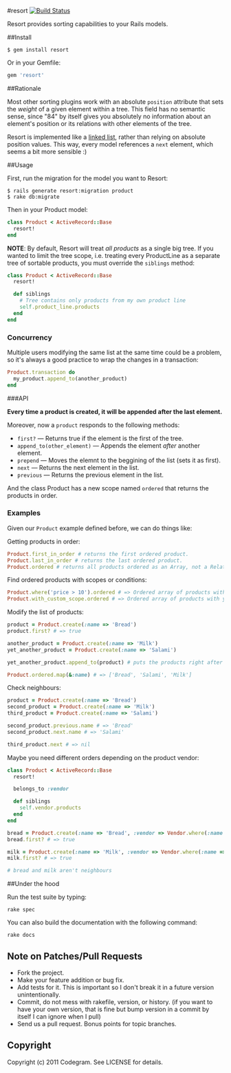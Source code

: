 #resort [![Build Status](https://secure.travis-ci.org/codegram/resort.png)](http://travis-ci.org/codegram/resort)

Resort provides sorting capabilities to your Rails models.

##Install

    $ gem install resort

Or in your Gemfile:

```ruby
gem 'resort'
```

##Rationale

Most other sorting plugins work with an absolute `position` attribute that sets
the _weight_ of a given element within a tree. This field has no semantic sense,
since "84" by itself gives you absolutely no information about an element's
position or its relations with other elements of the tree.

Resort is implemented like a [linked list](http://en.wikipedia.org/wiki/Linked_list),
rather than relying on absolute position values. This way, every model
references a `next` element, which seems a bit more sensible :)

##Usage

First, run the migration for the model you want to Resort:

    $ rails generate resort:migration product
    $ rake db:migrate

Then in your Product model:

```ruby
class Product < ActiveRecord::Base
  resort!
end
```

**NOTE**: By default, Resort will treat _all products_ as a single big tree.
If you wanted to limit the tree scope, i.e. treating every ProductLine as a
separate tree of sortable products, you must override the `siblings` method:

```ruby
class Product < ActiveRecord::Base
  resort!

  def siblings
    # Tree contains only products from my own product line
    self.product_line.products
  end
end
```

### Concurrency

Multiple users modifying the same list at the same time could be a problem,
so it's always a good practice to wrap the changes in a transaction:

```ruby
Product.transaction do
  my_product.append_to(another_product)
end
```

###API

**Every time a product is created, it will be appended after the last element.**

Moreover, now a `product` responds to the following methods:

* `first?` &mdash; Returns true if the element is the first of the tree.
* `append_to(other_element)` &mdash; Appends the element _after_ another element.
* `prepend` &mdash; Moves the elemnt to the beggining of the list (sets it as
  first).
* `next` &mdash; Returns the next element in the list.
* `previous` &mdash; Returns the previous element in the list.

And the class Product has a new scope named `ordered` that returns the
products in order.

### Examples

Given our `Product` example defined before, we can do things like:

Getting products in order:

```ruby
Product.first_in_order # returns the first ordered product.
Product.last_in_order # returns the last ordered product.
Product.ordered # returns all products ordered as an Array, not a Relation!
```

Find ordered products with scopes or conditions:

```ruby
Product.where('price > 10').ordered # => Ordered array of products with price > 10
Product.with_custom_scope.ordered # => Ordered array of products with your custom conditions
```

Modify the list of products:

```ruby
product = Product.create(:name => 'Bread')
product.first? # => true

another_product = Product.create(:name => 'Milk')
yet_another_product = Product.create(:name => 'Salami')

yet_another_product.append_to(product) # puts the products right after the first one

Product.ordered.map(&:name) # => ['Bread', 'Salami', 'Milk']
```

Check neighbours:

```ruby
product = Product.create(:name => 'Bread')
second_product = Product.create(:name => 'Milk')
third_product = Product.create(:name => 'Salami')

second_product.previous.name # => 'Bread'
second_product.next.name # => 'Salami'

third_product.next # => nil
```

Maybe you need different orders depending on the product vendor:

```ruby
class Product < ActiveRecord::Base
  resort!

  belongs_to :vendor

  def siblings
    self.vendor.products
  end
end

bread = Product.create(:name => 'Bread', :vendor => Vendor.where(:name => 'Bread factory'))
bread.first? # => true

milk = Product.create(:name => 'Milk', :vendor => Vendor.where(:name => 'Cow world'))
milk.first? # => true

# bread and milk aren't neighbours
```

##Under the hood

Run the test suite by typing:

    rake spec

You can also build the documentation with the following command:

    rake docs

## Note on Patches/Pull Requests

* Fork the project.
* Make your feature addition or bug fix.
* Add tests for it. This is important so I don't break it in a
  future version unintentionally.
* Commit, do not mess with rakefile, version, or history. (if you want to have your own version, that is fine but bump version in a commit by itself I can ignore when I pull)
* Send us a pull request. Bonus points for topic branches.

## Copyright

Copyright (c) 2011 Codegram. See LICENSE for details.
